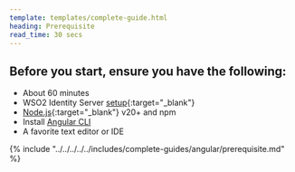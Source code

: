 ```yaml
---
template: templates/complete-guide.html
heading: Prerequisite
read_time: 30 secs
---
```


## Before you start, ensure you have the following:

* About 60 minutes
* WSO2 Identity Server [setup](https://is.docs.wso2.com/en/latest/get-started/quick-set-up/){:target="_blank"}
* [Node.js](https://nodejs.org/en/download/package-manager){:target="_blank"} v20+ and npm
* Install <a href="https://angular.dev/tools/cli/setup-local" target="_blank">Angular CLI <a>
* A favorite text editor or IDE

{% include "../../../../../includes/complete-guides/angular/prerequisite.md" %}

